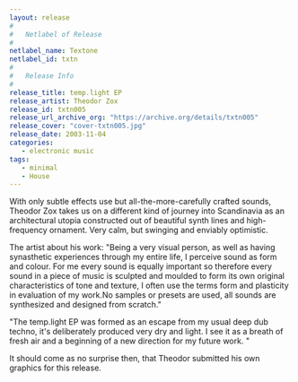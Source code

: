```yaml
---
layout: release
#
#   Netlabel of Release
#
netlabel_name: Textone
netlabel_id: txtn
#
#   Release Info
#
release_title: temp.light EP
release_artist: Theodor Zox
release_id: txtn005
release_url_archive_org: "https://archive.org/details/txtn005"
release_cover: "cover-txtn005.jpg"
release_date: 2003-11-04
categories:
   - electronic music
tags:
   - minimal
   - House
---
```

With only subtle effects use but all-the-more-carefully crafted sounds, Theodor Zox takes us on a different kind of journey into Scandinavia as an architectural utopia constructed out of beautiful synth lines and high-frequency ornament. Very calm, but swinging and enviably optimistic.

The artist about his work:
"Being a very visual person, as well as having synasthetic experiences through my entire life, I perceive sound as form and colour. For me every sound is equally important so therefore every sound in a piece of music is sculpted and moulded to form its own original characteristics of tone and texture, I often use the terms form and plasticity in evaluation of my work.No samples or presets are used, all sounds are synthesized and designed from scratch."

"The temp.light EP was formed as an escape from my usual deep dub techno, it's deliberately produced very dry and light. I see it as a breath of fresh air and a beginning of a new direction for my future work. "

It should come as no surprise then, that Theodor submitted his own graphics for this release.